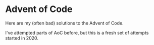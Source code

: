 # Advent of Code

Here are my (often bad) solutions to the Advent of Code.

I've attempted parts of AoC before, but this is a fresh set of attempts started in 2020.
